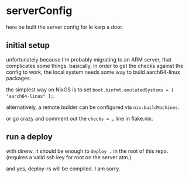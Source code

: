 # serverConfig
here be built the server config for le karp a door.

## initial setup
unfortunately because I'm probably migrating to an ARM server, that complicates
some things. basically, in order to get the checks against the config to work,
the local system needs some way to build aarch64-linux packages.

the simplest way on NixOS is to set
`boot.binfmt.emulatedSystems = [ "aarch64-linux" ];`.

alternatively, a remote builder can be configured via `nix.buildMachines`.

or go crazy and comment out the `checks = …` line in flake.nix.

## run a deploy
with direnv, it should be enough to `deploy .` in the root of this repo.
(requires a valid ssh key for root on the server atm.)

and yes, deploy-rs will be compiled. I am sorry.
